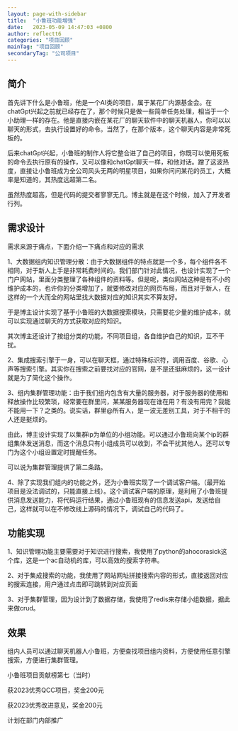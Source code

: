 ```yaml
---
layout: page-with-sidebar
title:  "小鲁班功能增强"
date:   2023-05-09 14:47:03 +0800
author: reflectt6
categories: "项目回顾"
mainTag: "项目回顾"
secondaryTag: "公司项目"
---
```


## 简介

首先讲下什么是小鲁班，他是一个AI类的项目，属于某花厂内源基金会。在chatGpt兴起之前就已经存在了，那个时候只是做一些简单任务处理，相当于一个小助理一样的存在。他是直接内嵌在某花厂的聊天软件中的聊天机器人，你可以以聊天的形式，去执行设置好的命令。当然了，在那个版本，这个聊天内容是非常死板的。

后来chatGpt兴起，小鲁班的制作人将它整合进了自己的项目，你既可以使用死板的命令去执行原有的操作，又可以像和chatGpt聊天一样，和他对话。蹭了这波热度，直接让小鲁班成为全公司风头无两的明星项目，如果你问问某花的员工，大概率是知道的，其热度远超第二名。

虽然热度超高，但是代码的提交者寥寥无几。博主就是在这个时候，加入了开发者行列。

## 需求设计

需求来源于痛点，下面介绍一下痛点和对应的需求

1、大数据组内知识管理分散：由于大数据组件的特点就是一个多，每个组件各不相同，对于新人上手是非常耗费时间的。我们部门针对此情况，也设计实现了一个门户网站，里面分类整理了各种组件的资料等。但是呢，类似网站这种是有不小的维护成本的，也许你的分类增加了，就要修改对应的网页布局，而且对于新人，在这样的一个大而全的网站里找大数据对应的知识其实不算友好。

于是博主设计实现了基于小鲁班的大数据搜索模块，只需要花少量的维护成本，就可以实现通过聊天的方式获取对应的知识。

其次博主还设计了按组分类的功能，不同项目组，各自维护自己的知识，互不干扰。

2、集成搜索引擎于一身，可以在聊天框，通过特殊标识符，调用百度、谷歌、心声等搜索引擎。其实你在搜索之前要找对应的官网，是不是还挺麻烦的，这一设计就是为了简化这个操作。

3、组内集群管理功能：由于我们组内包含有大量的服务器，对于服务器的使用和释放操作比较繁琐，经常要在群里问，某某服务器现在谁在用？有没有用完？我能不能用一下？之类的。说实话，群里@所有人，是一波无差别工具，对于不相干的人还是挺烦的。

由此，博主设计实现了以集群ip为单位的小组功能。可以通过小鲁班向某个ip的群组集体发送消息，而这个消息只有小组成员可以收到，不会干扰其他人。还可以专门为这个小组设置定时提醒任务。

可以说为集群管理提供了第二条路。

4、除了实现我们组内的功能之外，还为小鲁班实现了一个调试客户端。（最开始项目是没法调试的，只能直接上线）。这个调试客户端的原理，是利用了小鲁班提供消息发送能力，将代码运行结果，通过小鲁班现有的信息发送api，发送给自己，这样就可以在不修改线上源码的情况下，调试自己的代码了。

## 功能实现

1、知识管理功能主要需要对于知识进行搜索，我使用了python的ahocorasick这个库，这是一个ac自动机的库，可以高效的搜索字符串。

2、对于集成搜索的功能，我使用了网站网址拼接搜索内容的形式，直接返回对应的搜索连接，用户通过点击即可跳转到对应页面

3、对于集群管理，因为设计到了数据存储，我使用了redis来存储小组数据，据此来做crud。

## 效果

组内人员可以通过聊天机器人小鲁班，方便查找项目组内资料，方便使用任意引擎搜索，方便进行集群管理。

小鲁班项目贡献榜第七（当时）

获2023优秀QCC项目，奖金200元

获2023优秀改进意见，奖金200元

计划在部门内部推广



